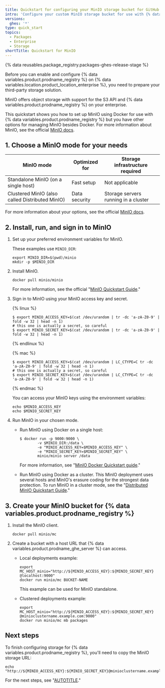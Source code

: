 ```yaml
---
title: Quickstart for configuring your MinIO storage bucket for GitHub Packages
intro: 'Configure your custom MinIO storage bucket for use with {% data variables.product.prodname_registry %}.'
versions:
  ghes: '*'
type: quick_start
topics:
  - Packages
  - Enterprise
  - Storage
shortTitle: Quickstart for MinIO
---
```


{% data reusables.package_registry.packages-ghes-release-stage %}

Before you can enable and configure {% data variables.product.prodname_registry %} on {% data variables.location.product_location_enterprise %}, you need to prepare your third-party storage solution.

MinIO offers object storage with support for the S3 API and {% data variables.product.prodname_registry %} on your enterprise.

This quickstart shows you how to set up MinIO using Docker for use with {% data variables.product.prodname_registry %} but you have other options for managing MinIO besides Docker. For more information about MinIO, see the official [MinIO docs](https://docs.min.io/).

## 1. Choose a MinIO mode for your needs

| MinIO mode | Optimized for | Storage infrastructure required |
|----|----|----|
| Standalone MinIO (on a single host) | Fast setup |  Not applicable |
| Clustered MinIO (also called Distributed MinIO)|  Data security | Storage servers running in a cluster |

For more information about your options, see the official [MinIO docs](https://docs.min.io/).

## 2. Install, run, and sign in to MinIO

1. Set up your preferred environment variables for MinIO.

    These examples use `MINIO_DIR`:

    ```shell
    export MINIO_DIR=$(pwd)/minio
    mkdir -p $MINIO_DIR
    ```

1. Install MinIO.

    ```shell
    docker pull minio/minio
    ```

    For more information, see the official "[MinIO Quickstart Guide](https://docs.min.io/docs/minio-quickstart-guide)."

1. Sign in to MinIO using your MinIO access key and secret.

    {% linux %}

    ```shell
    $ export MINIO_ACCESS_KEY=$(cat /dev/urandom | tr -dc 'a-zA-Z0-9' | fold -w 32 | head -n 1)
    # this one is actually a secret, so careful
    $ export MINIO_SECRET_KEY=$(cat /dev/urandom | tr -dc 'a-zA-Z0-9' | fold -w 32 | head -n 1)
    ```

    {% endlinux %}

    {% mac %}

    ```shell
    $ export MINIO_ACCESS_KEY=$(cat /dev/urandom | LC_CTYPE=C tr -dc 'a-zA-Z0-9' | fold -w 32 | head -n 1)
    # this one is actually a secret, so careful
    $ export MINIO_SECRET_KEY=$(cat /dev/urandom | LC_CTYPE=C tr -dc 'a-zA-Z0-9' | fold -w 32 | head -n 1)
    ```

    {% endmac %}

    You can access your MinIO keys using the environment variables:

    ```shell
    echo $MINIO_ACCESS_KEY
    echo $MINIO_SECRET_KEY
    ```

1. Run MinIO in your chosen mode.

   - Run MinIO using Docker on a single host:

     ```shell
     $ docker run -p 9000:9000 \
             -v $MINIO_DIR:/data \
             -e "MINIO_ACCESS_KEY=$MINIO_ACCESS_KEY" \
             -e "MINIO_SECRET_KEY=$MINIO_SECRET_KEY" \
             minio/minio server /data
     ```

     For more information, see "[MinIO Docker Quickstart guide](https://docs.min.io/docs/minio-docker-quickstart-guide.html)."

   - Run MinIO using Docker as a cluster. This MinIO deployment uses several hosts and MinIO's erasure coding for the strongest data protection. To run MinIO in a cluster mode, see the "[Distributed MinIO Quickstart Guide](https://docs.min.io/docs/distributed-minio-quickstart-guide.html)."

## 3. Create your MinIO bucket for {% data variables.product.prodname_registry %}

1. Install the MinIO client.

    ```shell
    docker pull minio/mc
    ```

1. Create a bucket with a host URL that {% data variables.product.prodname_ghe_server %} can access.

   - Local deployments example:

     ```shell
     export MC_HOST_minio="http://${MINIO_ACCESS_KEY}:${MINIO_SECRET_KEY} @localhost:9000"
     docker run minio/mc BUCKET-NAME
     ```

     This example can be used for MinIO standalone.

   - Clustered deployments example:

     ```shell
     export MC_HOST_minio="http://${MINIO_ACCESS_KEY}:${MINIO_SECRET_KEY} @minioclustername.example.com:9000"
     docker run minio/mc mb packages
     ```

## Next steps

To finish configuring storage for {% data variables.product.prodname_registry %}, you'll need to copy the MinIO storage URL:

``` <!-- markdownlint-disable-line fenced-code-language -->
echo "http://${MINIO_ACCESS_KEY}:${MINIO_SECRET_KEY}@minioclustername.example.com:9000"
```

For the next steps, see "[AUTOTITLE](/admin/packages/enabling-github-packages-with-minio)."
